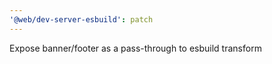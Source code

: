```yaml
---
'@web/dev-server-esbuild': patch
---
```


Expose banner/footer as a pass-through to esbuild transform

